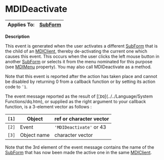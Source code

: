 




<h1 class="heading"><span class="name">MDIDeactivate</span></h1>

| Applies To: | [SubForm](./subform.md) |
| --- | ---  |


**Description**


This event is generated when the user activates a different [SubForm](./subform.md) that is the child of an [MDIClient](./mdiclient.md), thereby de-activating the current one which causes this event. This occurs when the user clicks the left mouse button in another [SubForm](./subform.md) or selects it from the menu nominated for this purpose (see [MDIMenu](./mdimenu.md) property). You may also call MDIDeactivate as a method.


Note that this event is reported after the action has taken place and cannot be disabled by returning 0 from a callback function or by setting its action code to `¯1`.


The event message reported as the result of [`⎕DQ`](../../Language/System Functions/dq.htm), or supplied as the right argument to your callback function, is a 3-element vector as follows :


| `[1]` | Object | ref or character vector |
| --- | --- | ---  |
| `[2]` | Event | `'MDIDeactivate'` or 43 |
| `[3]` | Object name | character vector |


Note that the 3rd element of the event message contains the name of the [SubForm](./subform.md) that has now been made the active one in the same [MDIClient](./mdiclient.md).



